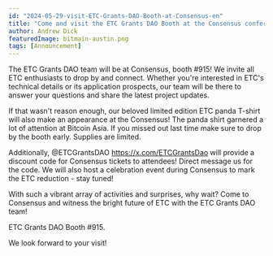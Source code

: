 ```yaml
---
id: "2024-05-29-visit-ETC-Grants-DAO-Booth-at-Consensus-en"
title: "Come and visit the ETC Grants DAO Booth at the Consensus conference in Austin!"
author: Andrew Dick
featuredImage: bitmain-austin.png
tags: [Announcement]
---
```


The ETC Grants DAO team will be at Consensus, booth #915! We invite all ETC enthusiasts to drop by and connect. Whether you're interested in ETC's technical details or its application prospects, our team will be there to answer your questions and share the latest project updates.

If that wasn't reason enough, our beloved limited edition ETC panda T-shirt will also make an appearance at the Consensus! The panda shirt garnered a lot of attention at Bitcoin Asia. If you missed out last time make sure to drop by the booth early. Supplies are limited.  

Additionally, @ETCGrantsDAO https://x.com/ETCGrantsDao will provide a discount code for Consensus tickets to attendees! Direct message us for the code. We will also host a celebration event during Consensus to mark the ETC reduction - stay tuned!

With such a vibrant array of activities and surprises, why wait? Come to Consensus and witness the bright future of ETC with the ETC Grants DAO team! 

ETC Grants DAO Booth #915.

We look forward to your visit!

